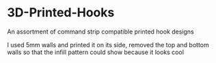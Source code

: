 # 3D-Printed-Hooks
An assortment of command strip compatible printed hook designs

I used 5mm walls and printed it on its side, removed the top and bottom walls so that the infill pattern could show because it looks cool

